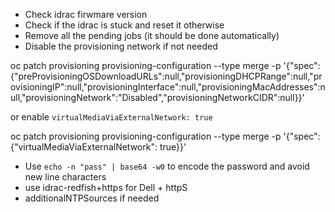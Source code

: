 * Check idrac firwmare version
* Check if the idrac is stuck and reset it otherwise
* Remove all the pending jobs (it should be done automatically)
* Disable the provisioning network if not needed

oc patch provisioning provisioning-configuration --type merge -p '{"spec":{"preProvisioningOSDownloadURLs":null,"provisioningDHCPRange":null,"provisioningIP":null,"provisioningInterface":null,"provisioningMacAddresses":null,"provisioningNetwork":"Disabled","provisioningNetworkCIDR":null}}'

or enable `virtualMediaViaExternalNetwork: true`

oc patch provisioning provisioning-configuration --type merge -p '{"spec":{"virtualMediaViaExternalNetwork": true}}'

* Use `echo -n "pass" | base64 -w0` to encode the password and avoid new line characters
* use idrac-redfish+https for Dell + httpS
* additionalNTPSources if needed